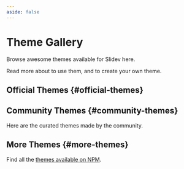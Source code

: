 ```yaml
---
aside: false
---
```


<script setup>
import ThemeGallery from '../.vitepress/theme/components/ThemeGallery.vue'
</script>

# Theme Gallery

Browse awesome themes available for Slidev here.

Read more about <LinkInline link="guide/theme-addon#use-theme" /> to use them, and <LinkInline link="guide/write-theme" /> to create your own theme.

## Official Themes {#official-themes}

<ClientOnly>
  <ThemeGallery collection="official"/>
</ClientOnly>

## Community Themes {#community-themes}

Here are the curated themes made by the community.

<!-- Edit in ./docs/.vitepress/themes.ts -->
<ClientOnly>
  <ThemeGallery collection="community"/>
</ClientOnly>

## More Themes {#more-themes}

Find all the [themes available on NPM](https://www.npmjs.com/search?q=keywords%3Aslidev-theme).
